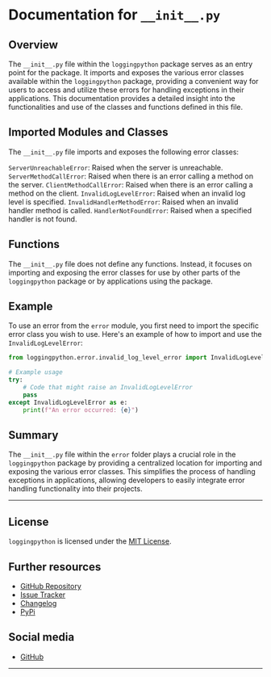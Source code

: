 # Documentation for `__init__.py`
## Overview
The `__init__.py` file within the `loggingpython` package serves as an entry point for the package. It imports and exposes the various error classes available within the `loggingpython` package, providing a convenient way for users to access and utilize these errors for handling exceptions in their applications. This documentation provides a detailed insight into the functionalities and use of the classes and functions defined in this file.

## Imported Modules and Classes
The `__init__.py` file imports and exposes the following error classes:

`ServerUnreachableError`: Raised when the server is unreachable.
`ServerMethodCallError`: Raised when there is an error calling a method on the server.
`ClientMethodCallError`: Raised when there is an error calling a method on the client.
`InvalidLogLevelError`: Raised when an invalid log level is specified.
`InvalidHandlerMethodError`: Raised when an invalid handler method is called.
`HandlerNotFoundError`: Raised when a specified handler is not found.

## Functions
The `__init__.py` file does not define any functions. Instead, it focuses on importing and exposing the error classes for use by other parts of the `loggingpython` package or by applications using the package.

## Example
To use an error from the `error` module, you first need to import the specific error class you wish to use. Here's an example of how to import and use the `InvalidLogLevelError`:
```python
from loggingpython.error.invalid_log_level_error import InvalidLogLevelError

# Example usage
try:
    # Code that might raise an InvalidLogLevelError
    pass
except InvalidLogLevelError as e:
    print(f"An error occurred: {e}")
```

## Summary
The `__init__.py` file within the `error` folder plays a crucial role in the `loggingpython` package by providing a centralized location for importing and exposing the various error classes. This simplifies the process of handling exceptions in applications, allowing developers to easily integrate error handling functionality into their projects.

---

## License

`loggingpython` is licensed under the [MIT License](https://opensource.org/licenses/MIT).

## Further resources

- [GitHub Repository](https://github.com/loggingpython-Community/loggingpython)
- [Issue Tracker](https://github.com/loggingpython-Community/loggingpython/issues)
- [Changelog](https://github.com/loggingpython-Community/loggingpython/blob/main/CHANGELOG.md)
- [PyPi](https://pypi.org/project/loggingpython/)

## Social media

- [GitHub](https://github.com/loggingpython-Community)

---